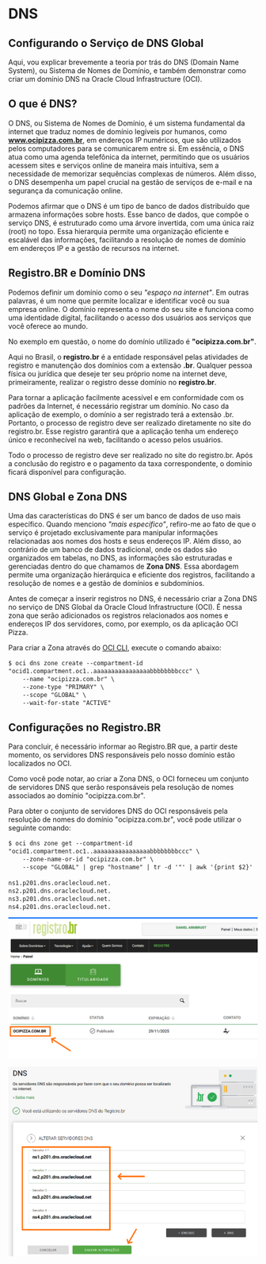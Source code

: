 # DNS

## Configurando o Serviço de DNS Global

Aqui, vou explicar brevemente a teoria por trás do DNS (Domain Name System), ou Sistema de Nomes de Domínio, e também demonstrar como criar um domínio DNS na Oracle Cloud Infrastructure (OCI).

## O que é DNS?

O DNS, ou Sistema de Nomes de Domínio, é um sistema fundamental da internet que traduz nomes de domínio legíveis por humanos, como **www.ocipizza.com.br**, em endereços IP numéricos, que são utilizados pelos computadores para se comunicarem entre si. Em essência, o DNS atua como uma agenda telefônica da internet, permitindo que os usuários acessem sites e serviços online de maneira mais intuitiva, sem a necessidade de memorizar sequências complexas de números. Além disso, o DNS desempenha um papel crucial na gestão de serviços de e-mail e na segurança da comunicação online.

Podemos afirmar que o DNS é um tipo de banco de dados distribuído que armazena informações sobre hosts. Esse banco de dados, que compõe o serviço DNS, é estruturado como uma árvore invertida, com uma única raiz (root) no topo. Essa hierarquia permite uma organização eficiente e escalável das informações, facilitando a resolução de nomes de domínio em endereços IP e a gestão de recursos na internet.

## Registro.BR e Domínio DNS

Podemos definir um domínio como o seu _"espaço na internet"_. Em outras palavras, é um nome que permite localizar e identificar você ou sua empresa online. O domínio representa o nome do seu site e funciona como uma identidade digital, facilitando o acesso dos usuários aos serviços que você oferece ao mundo.

No exemplo em questão, o nome do domínio utilizado é **"ocipizza.com.br"**.

Aqui no Brasil, o **registro.br** é a entidade responsável pelas atividades de registro e manutenção dos domínios com a extensão **.br**. Qualquer pessoa física ou jurídica que deseje ter seu próprio nome na internet deve, primeiramente, realizar o registro desse domínio no **registro.br**.

Para tornar a aplicação facilmente acessível e em conformidade com os padrões da Internet, é necessário registrar um domínio. No caso da aplicação de exemplo, o domínio a ser registrado terá a extensão .br. Portanto, o processo de registro deve ser realizado diretamente no site do registro.br. Esse registro garantirá que a aplicação tenha um endereço único e reconhecível na web, facilitando o acesso pelos usuários.

Todo o processo de registro deve ser realizado no site do registro.br. Após a conclusão do registro e o pagamento da taxa correspondente, o domínio ficará disponível para configuração. 

## DNS Global e Zona DNS

Uma das características do DNS é ser um banco de dados de uso mais específico. Quando menciono _"mais específico"_, refiro-me ao fato de que o serviço é projetado exclusivamente para manipular informações relacionadas aos nomes dos hosts e seus endereços IP. Além disso, ao contrário de um banco de dados tradicional, onde os dados são organizados em tabelas, no DNS, as informações são estruturadas e gerenciadas dentro do que chamamos de **Zona DNS**. Essa abordagem permite uma organização hierárquica e eficiente dos registros, facilitando a resolução de nomes e a gestão de domínios e subdomínios.

Antes de começar a inserir registros no DNS, é necessário criar a Zona DNS no serviço de DNS Global da Oracle Cloud Infrastructure (OCI). É nessa zona que serão adicionados os registros relacionados aos nomes e endereços IP dos servidores, como, por exemplo, os da aplicação OCI Pizza. 

Para criar a Zona através do [OCI CLI](https://docs.oracle.com/en-us/iaas/tools/oci-cli/3.50.2/oci_cli_docs/cmdref/dns/zone/create.html), execute o comando abaixo:

```
$ oci dns zone create --compartment-id "ocid1.compartment.oc1..aaaaaaaaaaaaaaaabbbbbbbbccc" \
    --name "ocipizza.com.br" \
    --zone-type "PRIMARY" \
    --scope "GLOBAL" \
    --wait-for-state "ACTIVE"
```

## Configurações no Registro.BR

Para concluir, é necessário informar ao Registro.BR que, a partir deste momento, os servidores DNS responsáveis pelo nosso domínio estão localizados no OCI.

Como você pode notar, ao criar a Zona DNS, o OCI forneceu um conjunto de servidores DNS que serão responsáveis pela resolução de nomes associados ao domínio "ocipizza.com.br". 

Para obter o conjunto de servidores DNS do OCI responsáveis pela resolução de nomes do domínio "ocipizza.com.br", você pode utilizar o seguinte comando:

```
$ oci dns zone get --compartment-id "ocid1.compartment.oc1..aaaaaaaaaaaaaaaabbbbbbbbccc" \
    --zone-name-or-id "ocipizza.com.br" \
    --scope "GLOBAL" | grep "hostname" | tr -d '"' | awk '{print $2}'

ns1.p201.dns.oraclecloud.net.
ns2.p201.dns.oraclecloud.net.
ns3.p201.dns.oraclecloud.net.
ns4.p201.dns.oraclecloud.net.
```

![alt_text](./imgs/registrobr-1.png "registro.br #1")

![alt_text](./imgs/registrobr-2.png "registro.br #2")
